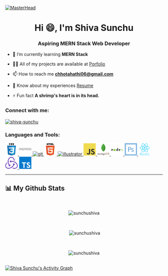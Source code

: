 [![MasterHead](https://camo.githubusercontent.com/5dc6ee33381917e41fc9c4951799268998f11a9b864399bf79a0842e4f9b194d/68747470733a2f2f692e696d6775722e636f6d2f315a76566b44632e676966)](https://sunchushiva.io)
<h1 align="center">Hi 😄, I'm Shiva Sunchu</h1>
<h3 align="center">Aspiring MERN Stack Web Developer</h3>



- 🌱 I’m currently learning **MERN Stack**

- 👨‍💻 All of my projects are available at <a href="https://sunchushiva.github.io/">Porfolio</a>

- 📫 How to reach me **chhotahathi06@gmail.com**

- 📄 Know about my experiences <a href="https://drive.google.com/file/d/1nupf6OgI4CPgmiVRIPOxxUb2NwuDJ45c/view?usp=sharing">Resume</a>

- ⚡ Fun fact **A shrimp's heart is in its head.**

<h3 align="left">Connect with me:</h3>
<p align="left">
<a href="https://linkedin.com/in/shiva-sunchu" target="blank"><img align="center" src="https://raw.githubusercontent.com/rahuldkjain/github-profile-readme-generator/master/src/images/icons/Social/linked-in-alt.svg" alt="shiva-sunchu" height="30" width="40" /></a>
</p>

<h3 align="left">Languages and Tools:</h3>
<p align="left"> <a href="https://www.w3schools.com/css/" target="_blank" rel="noreferrer"> <img src="https://raw.githubusercontent.com/devicons/devicon/master/icons/css3/css3-original-wordmark.svg" alt="css3" width="40" height="40"/> </a> <a href="https://expressjs.com" target="_blank" rel="noreferrer"> <img src="https://raw.githubusercontent.com/devicons/devicon/master/icons/express/express-original-wordmark.svg" alt="express" width="40" height="40"/> </a> <a href="https://git-scm.com/" target="_blank" rel="noreferrer"> <img src="https://www.vectorlogo.zone/logos/git-scm/git-scm-icon.svg" alt="git" width="40" height="40"/> </a> <a href="https://www.w3.org/html/" target="_blank" rel="noreferrer"> <img src="https://raw.githubusercontent.com/devicons/devicon/master/icons/html5/html5-original-wordmark.svg" alt="html5" width="40" height="40"/> </a> <a href="https://www.adobe.com/in/products/illustrator.html" target="_blank" rel="noreferrer"> <img src="https://www.vectorlogo.zone/logos/adobe_illustrator/adobe_illustrator-icon.svg" alt="illustrator" width="40" height="40"/> </a> <a href="https://developer.mozilla.org/en-US/docs/Web/JavaScript" target="_blank" rel="noreferrer"> <img src="https://raw.githubusercontent.com/devicons/devicon/master/icons/javascript/javascript-original.svg" alt="javascript" width="40" height="40"/> </a> <a href="https://www.mongodb.com/" target="_blank" rel="noreferrer"> <img src="https://raw.githubusercontent.com/devicons/devicon/master/icons/mongodb/mongodb-original-wordmark.svg" alt="mongodb" width="40" height="40"/> </a> <a href="https://nodejs.org" target="_blank" rel="noreferrer"> <img src="https://raw.githubusercontent.com/devicons/devicon/master/icons/nodejs/nodejs-original-wordmark.svg" alt="nodejs" width="40" height="40"/> </a> <a href="https://www.photoshop.com/en" target="_blank" rel="noreferrer"> <img src="https://raw.githubusercontent.com/devicons/devicon/master/icons/photoshop/photoshop-line.svg" alt="photoshop" width="40" height="40"/> </a> <a href="https://reactjs.org/" target="_blank" rel="noreferrer"> <img src="https://raw.githubusercontent.com/devicons/devicon/master/icons/react/react-original-wordmark.svg" alt="react" width="40" height="40"/> </a> <a href="https://redux.js.org" target="_blank" rel="noreferrer"> <img src="https://raw.githubusercontent.com/devicons/devicon/master/icons/redux/redux-original.svg" alt="redux" width="40" height="40"/> </a> <a href="https://www.typescriptlang.org/" target="_blank" rel="noreferrer"> <img src="https://raw.githubusercontent.com/devicons/devicon/master/icons/typescript/typescript-original.svg" alt="typescript" width="40" height="40"/> </a> </p>
<hr />
<h2>📊 My Github Stats</h2><br>
<p align="center"><img align="center" src="https://github-readme-stats.vercel.app/api/top-langs?username=sunchushiva&show_icons=true&locale=en&layout=compact&bg_color=0D1117&theme=react&hide_border=true" alt="sunchushiva" /></p><br>
<p align="center">&nbsp;<img align="center" src="https://github-readme-stats.vercel.app/api?username=sunchushiva&show_icons=true&locale=en&theme=react&hide_border=true&bg_color=0D1117" alt="sunchushiva"/></p><br>

<!-- <p align="center"><img align="center" src="https://github-readme-streak-stats.herokuapp.com/?user=sunchushiva&theme=react&hide_border=true&bg_color=0D1117" alt="sunchushiva" /></p><br> -->

 <p align="center"> <img align="center" src="https://github-readme-streak-stats.herokuapp.com/?user=sunchushiva&theme=react&bg_color=0D1117" alt="sunchushiva"  /></p><br>
<a href="https://github.com/Shiva-Sunchu/github-readme-activity-graph"><img alt="Shiva Sunchu's Activity Graph" src="https://github-readme-activity-graph.cyclic.app/graph?username=sunchushiva&bg_color=0D1117&color=5BCDEC&line=5BCDEC&point=FFFFFF&hide_border=true" /></a>
<br>
